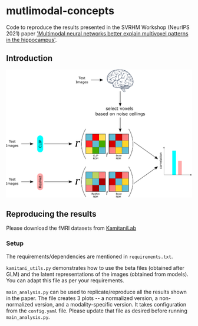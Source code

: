 # mutlimodal-concepts

Code to reproduce the results presented in the SVRHM Workshop (NeurIPS 2021) paper ['Multimodal neural networks better explain multivoxel patterns in the hippocampus'](https://openreview.net/forum?id=6dymbuga7nL).


## Introduction

<p align='center'><img src="./images/Flow_conceptcellproject.png" width="600")></p>



## Reproducing the results
Please download the fMRI datasets from [KamitaniLab](https://github.com/KamitaniLab/GenericObjectDecoding)

### Setup 

The requirements/dependencies are mentioned in `requirements.txt`.

`kamitani_utils.py` demonstrates how to use the beta files (obtained after GLM) and the latent representations of the images (obtained from models). You can adapt this file as per your requirements.

`main_analysis.py` can be used to replicate/reproduce all the results shown in the paper. The file creates 3 plots -- a normalized version, a non-normalized version, and a modality-specific version. It takes configuration from the `config.yaml` file. Please update that file as desired before running `main_analysis.py`.









